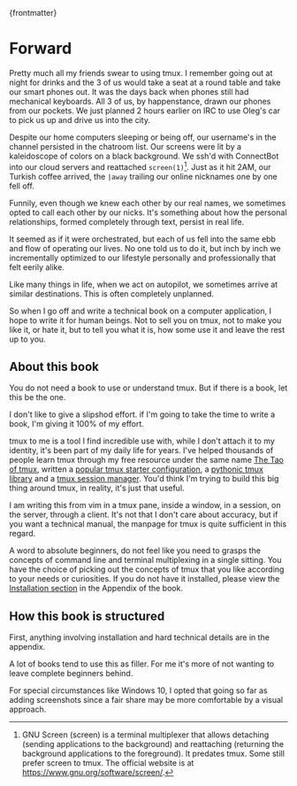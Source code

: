 
{frontmatter}

# Forward

Pretty much all my friends swear to using tmux. I remember going out at night for drinks and the 3 of us would take a seat at a round table and take our smart phones out. It was the days back when phones still had mechanical keyboards. All 3 of us, by happenstance, drawn our phones from our pockets. We just planned 2 hours earlier on IRC to use Oleg's car to pick us up and drive us into the city.

Despite our home computers sleeping or being off, our username's in the channel persisted in the chatroom list. Our screens were lit by a kaleidoscope of colors on a black background. We ssh'd with ConnectBot into our cloud servers and reattached `screen(1)`[^screen]. Just as it hit 2AM, our Turkish coffee arrived, the `|away` trailing our online nicknames one by one fell off.

Funnily, even though we knew each other by our real names, we sometimes opted to call each other by our nicks. It's something about how the personal relationships, formed completely through text, persist in real life.

It seemed as if it were orchestrated, but each of us fell into the same ebb and flow of operating our lives. No one told us to do it, but inch by inch we incrementally optimized to our lifestyle personally and professionally that felt eerily alike.

Like many things in life, when we act on autopilot, we sometimes arrive at similar destinations. This is often completely unplanned.

So when I go off and write a technical book on a computer application, I hope to write it for human beings. Not to sell you on tmux, not to make you like it, or hate it, but to tell you what it is, how some use it and leave the rest up to you.

## About this book

You do not need a book to use or understand tmux. But if there is a book, let this be the one.

I don't like to give a slipshod effort. if I'm going to take the time to write a book, I'm giving it 100% of my effort.

tmux to me is a tool I find incredible use with, while I don't attach it to my identity, it's been part of my daily life for years. I've helped thousands of people learn tmux through my free resource under the same name [The Tao of tmux](https://tmuxp.readthedocs.io/en/latest/about_tmux.html), written a [popular tmux starter configuration](https://github.com/tony/tmux-config), a [pythonic tmux library](https://github.com/tony/libtmux) and a [tmux session manager](https://github.com/tony/tmuxp). You'd think I'm trying to build this big thing around tmux, in reality, it's just that useful.

I am writing this from vim in a tmux pane, inside a window, in a session, on the server, through a client.  It's not that I don't care about accuracy, but if you want a technical manual, the manpage for tmux is quite sufficient in this regard.

A word to absolute beginners, do not feel like you need to grasps the concepts of command line and terminal multiplexing in a single sitting. You have the choice of picking out the concepts of tmux that you like according to your needs or curiosities. If you do not have it installed, please view the [Installation section](#appendix-installation) in the Appendix of the book.

## How this book is structured

First, anything involving installation and hard technical details are in the appendix.

A lot of books tend to use this as filler. For me it's more of not wanting to leave complete beginners behind.

For special circumstances like Windows 10, I opted that going so far as adding screenshots since a fair share may be more comfortable by a visual approach.

[^screen]: GNU Screen (screen) is a terminal multiplexer that allows detaching (sending applications to the background) and reattaching (returning the background applications to the foreground). It predates tmux. Some still prefer screen to tmux. The official website is at https://www.gnu.org/software/screen/.
